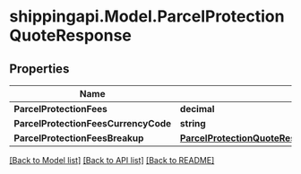 
# shippingapi.Model.ParcelProtectionQuoteResponse

## Properties

Name | Type | Description | Notes
------------ | ------------- | ------------- | -------------
**ParcelProtectionFees** | **decimal** |  | 
**ParcelProtectionFeesCurrencyCode** | **string** |  | 
**ParcelProtectionFeesBreakup** | [**ParcelProtectionQuoteResponseParcelProtectionFeesBreakup**](ParcelProtectionQuoteResponseParcelProtectionFeesBreakup.md) |  | 

[[Back to Model list]](../README.md#documentation-for-models)
[[Back to API list]](../README.md#documentation-for-api-endpoints)
[[Back to README]](../README.md)

